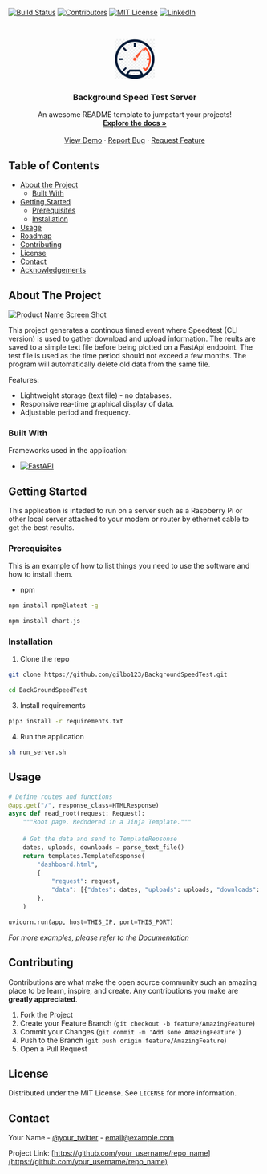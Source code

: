 
<!-- PROJECT SHIELDS -->
<!--
*** I'm using markdown "reference style" links for readability.
*** Reference links are enclosed in brackets [ ] instead of parentheses ( ).
*** See the bottom of this document for the declaration of the reference variables
*** for build-url, contributors-url, etc. This is an optional, concise syntax you may use.
*** https://www.markdownguide.org/basic-syntax/#reference-style-links
-->
[![Build Status][build-shield]][build-url]
[![Contributors][contributors-shield]][contributors-url]
[![MIT License][license-shield]][license-url]
[![LinkedIn][linkedin-shield]][linkedin-url]



<!-- PROJECT LOGO -->
<br />
<p align="center">
  <a href="https://github.com/gilbo123/BackgroundSpeedTest">
    <img src="web/static/images/speedo.png" alt="Logo" width="80" height="80">
  </a>

  <h3 align="center">Background Speed Test Server</h3>

  <p align="center">
    An awesome README template to jumpstart your projects!
    <br />
    <a href="https://github.com/gilbo123/BackgroundSpeedTest"><strong>Explore the docs »</strong></a>
    <br />
    <br />
    <a href="https://github.com/gilbo123/BackgroundSpeedTest">View Demo</a>
    ·
    <a href="https://github.com/gilbo123/BackgroundSpeedTest/issues">Report Bug</a>
    ·
    <a href="https://github.com/gilbo123/BackgroundSpeedTest/issues">Request Feature</a>
  </p>
</p>



<!-- TABLE OF CONTENTS -->
## Table of Contents

* [About the Project](#about-the-project)
  * [Built With](#built-with)
* [Getting Started](#getting-started)
  * [Prerequisites](#prerequisites)
  * [Installation](#installation)
* [Usage](#usage)
* [Roadmap](#roadmap)
* [Contributing](#contributing)
* [License](#license)
* [Contact](#contact)
* [Acknowledgements](#acknowledgements)



<!-- ABOUT THE PROJECT -->
## About The Project

[![Product Name Screen Shot][product-screenshot]](https://example.com)

This project generates a continous timed event where Speedtest (CLI version) is used to gather download and upload information. The reults are saved to a simple text file before being plotted on a FastApi endpoint. The test file is used as the time period should not exceed a few months. The program will automatically delete old data from the same file.

Features:
* Lightweight storage (text file) - no databases.
* Responsive rea-time graphical display of data.
* Adjustable period and frequency.

### Built With

Frameworks used in the application:

* [![FastAPI][fastapi-url]](http://fastapi.tiangolo.com)


<!-- GETTING STARTED -->
## Getting Started

This application is inteded to run on a server such as a Raspberry Pi or other local server attached to your modem or router by ethernet cable to get the best results.

### Prerequisites

This is an example of how to list things you need to use the software and how to install them.
* npm
```sh
npm install npm@latest -g
```
```sh
npm install chart.js
```

### Installation

1. Clone the repo
```sh
git clone https://github.com/gilbo123/BackgroundSpeedTest.git
```
```sh
cd BackGroundSpeedTest
```
3. Install requirements
```sh
pip3 install -r requirements.txt
```
4. Run the application
```sh
sh run_server.sh
```

<!-- USAGE EXAMPLES -->
## Usage

```python
# Define routes and functions
@app.get("/", response_class=HTMLResponse)
async def read_root(request: Request):
    """Root page. Redndered in a Jinja Template."""

    # Get the data and send to TemplateRepsonse
    dates, uploads, downloads = parse_text_file()
    return templates.TemplateResponse(
        "dashboard.html",
        {
            "request": request,
            "data": [{"dates": dates, "uploads": uploads, "downloads": downloads}],
        },
    )
```

```python
uvicorn.run(app, host=THIS_IP, port=THIS_PORT)
```


_For more examples, please refer to the [Documentation](https://example.com)_



<!-- CONTRIBUTING -->
## Contributing

Contributions are what make the open source community such an amazing place to be learn, inspire, and create. Any contributions you make are **greatly appreciated**.

1. Fork the Project
2. Create your Feature Branch (`git checkout -b feature/AmazingFeature`)
3. Commit your Changes (`git commit -m 'Add some AmazingFeature'`)
4. Push to the Branch (`git push origin feature/AmazingFeature`)
5. Open a Pull Request



<!-- LICENSE -->
## License

Distributed under the MIT License. See `LICENSE` for more information.



<!-- CONTACT -->
## Contact

Your Name - [@your_twitter](https://twitter.com/your_username) - email@example.com

Project Link: [https://github.com/your_username/repo_name](https://github.com/your_username/repo_name)



<!-- MARKDOWN LINKS & IMAGES -->
<!-- https://www.markdownguide.org/basic-syntax/#reference-style-links -->
[build-shield]: https://img.shields.io/badge/build-passing-brightgreen.svg?style=flat-square
[build-url]: #
[contributors-shield]: https://img.shields.io/github/contributors/gilbo123/BackgroundSpeedTest.svg?style=flat-square
[contributors-url]: https://github.com/gilbo123/BackgroundSpeedTest/graphs/contributors
[license-shield]: https://img.shields.io/badge/license-MIT-blue.svg?style=flat-square
[license-url]: https://github.com/gilbo123/BackgroundSpeedTest/blob/master/LICENSE.txt
[linkedin-shield]: https://img.shields.io/badge/-LinkedIn-black.svg?style=flat-square&logo=linkedin&colorB=555
[linkedin-url]: https://linkedin.com
[product-screenshot]: images/screenshot.png
[fastapi-url]: https://img.shields.io/badge/FastAPI-005571?style=for-the-badge&logo=fastapi
